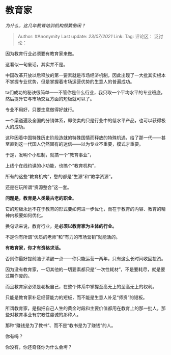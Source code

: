 # 教育家
*为什么，这几年教育培训机构频繁倒闭？*

> Author: #Anonymity
> Last update: *23/07/2021*
> Link:
> Tag:
> 评论区：
> 泛讨论：

因为教育行业必须要有教育家来做。

这看似一句废话，其实并不是。

中国改革开放以后释放的第一要素就是市场经济机制，因此出现了一大批其实根本不掌握专业优势，但是掌握着市场运营优势的生意人的普遍成功。

ta们成功的秘诀很简单——不管你是什么行业，我只取一个平均水平的专业班底，然后提升它与市场交互方面的短板就可以了。

专业不用好，只要生意做得好就行。

一个渠道遍及全国的分销体系，即使卖的只是行业中的低水平产品，也可以获得极大的成功。

这种因着中国特殊历史阶段造就的特殊国情而释放的特殊机遇，给了那一代——甚至直到这一代国人仍然固有的迷信——以为专业不重要，模式才重要。

于是，发明个小班制，就搞一个“教育事业”，

上线个在线约课的小功能，也搞个“教育机构”，

所有的这些“教育机构”，愁的都是“生源”和“教学资源”。

还是在玩所谓“资源整合”这一套。

**问题是，教育是人类最古老的职业**。

它的短板永远不在于教育的形式要如何进一步优化，而在于教育的内容、教育的精神内核要如何优化。

换句话来说，教育行业，是**必须以教育家为主体的行业。**

不是你有所谓“优质的老师”和“有力的市场营销”就能活的。

**有教育家，你才有资格求活。**

否则你最好提前脑子清醒一点——你只能运营一两年，只有这么长时间收回投资。

因为没有教育家，一切其他的一切要素都只是“一次性耗材”，不是要耗尽，就是要过期作废的。

而且教育家必须是老板自己，在整个体系中掌握至高无上的至高无上的权利。

只能是教育家补足经营能力的短板，而不能是生意人补足“师资”的短板。

所谓教育家，是指把自己人生的黄金时段和主要价值都用在教育上的那一批人，那些对教育事业有宗教性虔诚的那种人。

那种“赚钱是为了教书”、而不是“教书是为了赚钱”的人。

你有吗？

你没有，你还奇怪你为什么会垮？
